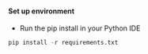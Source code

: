#### Set up environment
- Run the pip install in your Python IDE

```SQL
pip install -r requirements.txt

```


